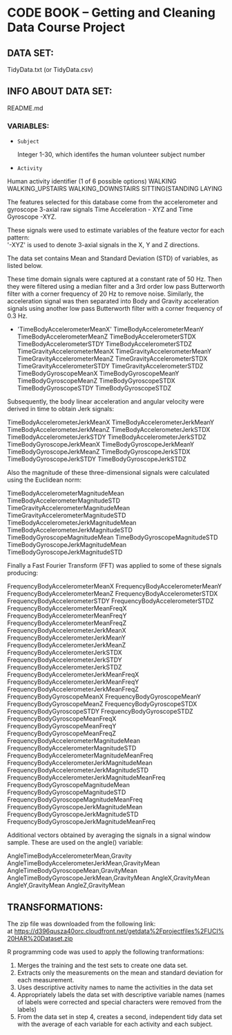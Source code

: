 # CODE BOOK – Getting and Cleaning Data Course Project

## DATA SET:

TidyData.txt (or TidyData.csv)

## INFO ABOUT DATA SET:

README.md


### VARIABLES:

- `Subject`

	Integer 1-30, which identifes the human volunteer subject number 

- `Activity`

Human activity identifier (1 of 6 possible options)
WALKING
WALKING_UPSTAIRS
WALKING_DOWNSTAIRS
SITTING(STANDING
LAYING

The features selected for this database come from the accelerometer and gyroscope 3-axial raw signals Time Acceleration - XYZ and Time Gyroscope -XYZ. 

These signals were used to estimate variables of the feature vector for each pattern:  
'-XYZ' is used to denote 3-axial signals in the X, Y and Z directions.

The data set contains Mean and Standard Deviation (STD) of variables, as listed below.

These time domain signals were captured at a constant rate of 50 Hz. Then they were filtered using a median filter and a 3rd order low pass Butterworth filter with a corner frequency of 20 Hz to remove noise. Similarly, the acceleration signal was then separated into Body and Gravity acceleration signals using another low pass Butterworth filter with a corner frequency of 0.3 Hz.

- 'TimeBodyAccelerometerMeanX'
TimeBodyAccelerometerMeanY
TimeBodyAccelerometerMeanZ
TimeBodyAccelerometerSTDX
TimeBodyAccelerometerSTDY
TimeBodyAccelerometerSTDZ
TimeGravityAccelerometerMeanX
TimeGravityAccelerometerMeanY
TimeGravityAccelerometerMeanZ
TimeGravityAccelerometerSTDX
TimeGravityAccelerometerSTDY
TimeGravityAccelerometerSTDZ
TimeBodyGyroscopeMeanX
TimeBodyGyroscopeMeanY
TimeBodyGyroscopeMeanZ
TimeBodyGyroscopeSTDX
TimeBodyGyroscopeSTDY
TimeBodyGyroscopeSTDZ


Subsequently, the body linear acceleration and angular velocity were derived in time to obtain Jerk signals:

TimeBodyAccelerometerJerkMeanX
TimeBodyAccelerometerJerkMeanY
TimeBodyAccelerometerJerkMeanZ
TimeBodyAccelerometerJerkSTDX
TimeBodyAccelerometerJerkSTDY
TimeBodyAccelerometerJerkSTDZ
TimeBodyGyroscopeJerkMeanX
TimeBodyGyroscopeJerkMeanY
TimeBodyGyroscopeJerkMeanZ
TimeBodyGyroscopeJerkSTDX
TimeBodyGyroscopeJerkSTDY
TimeBodyGyroscopeJerkSTDZ

Also the magnitude of these three-dimensional signals were calculated using the Euclidean norm:

TimeBodyAccelerometerMagnitudeMean
TimeBodyAccelerometerMagnitudeSTD
TimeGravityAccelerometerMagnitudeMean
TimeGravityAccelerometerMagnitudeSTD
TimeBodyAccelerometerJerkMagnitudeMean
TimeBodyAccelerometerJerkMagnitudeSTD
TimeBodyGyroscopeMagnitudeMean
TimeBodyGyroscopeMagnitudeSTD
TimeBodyGyroscopeJerkMagnitudeMean
TimeBodyGyroscopeJerkMagnitudeSTD

Finally a Fast Fourier Transform (FFT) was applied to some of these signals producing:

FrequencyBodyAccelerometerMeanX
FrequencyBodyAccelerometerMeanY
FrequencyBodyAccelerometerMeanZ
FrequencyBodyAccelerometerSTDX
FrequencyBodyAccelerometerSTDY
FrequencyBodyAccelerometerSTDZ
FrequencyBodyAccelerometerMeanFreqX
FrequencyBodyAccelerometerMeanFreqY
FrequencyBodyAccelerometerMeanFreqZ
FrequencyBodyAccelerometerJerkMeanX
FrequencyBodyAccelerometerJerkMeanY
FrequencyBodyAccelerometerJerkMeanZ
FrequencyBodyAccelerometerJerkSTDX
FrequencyBodyAccelerometerJerkSTDY
FrequencyBodyAccelerometerJerkSTDZ
FrequencyBodyAccelerometerJerkMeanFreqX
FrequencyBodyAccelerometerJerkMeanFreqY
FrequencyBodyAccelerometerJerkMeanFreqZ
FrequencyBodyGyroscopeMeanX
FrequencyBodyGyroscopeMeanY
FrequencyBodyGyroscopeMeanZ
FrequencyBodyGyroscopeSTDX
FrequencyBodyGyroscopeSTDY
FrequencyBodyGyroscopeSTDZ
FrequencyBodyGyroscopeMeanFreqX
FrequencyBodyGyroscopeMeanFreqY
FrequencyBodyGyroscopeMeanFreqZ
FrequencyBodyAccelerometerMagnitudeMean
FrequencyBodyAccelerometerMagnitudeSTD
FrequencyBodyAccelerometerMagnitudeMeanFreq
FrequencyBodyAccelerometerJerkMagnitudeMean
FrequencyBodyAccelerometerJerkMagnitudeSTD
FrequencyBodyAccelerometerJerkMagnitudeMeanFreq
FrequencyBodyGyroscopeMagnitudeMean
FrequencyBodyGyroscopeMagnitudeSTD
FrequencyBodyGyroscopeMagnitudeMeanFreq
FrequencyBodyGyroscopeJerkMagnitudeMean
FrequencyBodyGyroscopeJerkMagnitudeSTD
FrequencyBodyGyroscopeJerkMagnitudeMeanFreq

Additional vectors obtained by averaging the signals in a signal window sample. These are used on the angle() variable:

AngleTimeBodyAccelerometerMean,Gravity
AngleTimeBodyAccelerometerJerkMean,GravityMean
AngleTimeBodyGyroscopeMean,GravityMean
AngleTimeBodyGyroscopeJerkMean,GravityMean
AngleX,GravityMean
AngleY,GravityMean
AngleZ,GravityMean

## TRANSFORMATIONS:

The zip file was downloaded from the following link: at https://d396qusza40orc.cloudfront.net/getdata%2Fprojectfiles%2FUCI%20HAR%20Dataset.zip

R programming code was used to apply the following tranformations: 
1.	Merges the training and the test sets to create one data set.
2.	Extracts only the measurements on the mean and standard deviation for each measurement.
3.	Uses descriptive activity names to name the activities in the data set
4.	Appropriately labels the data set with descriptive variable names (names of labels were corrected and special characters were removed from the labels)
5.	From the data set in step 4, creates a second, independent tidy data set with the average of each variable for each activity and each subject.

